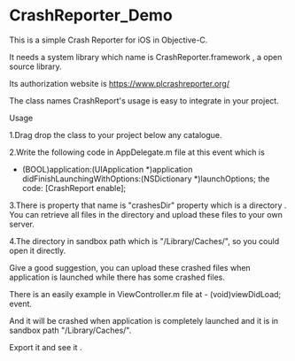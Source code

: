 # CrashReporter_Demo

This is a simple Crash Reporter for iOS in Objective-C.

It needs a system library which name is CrashReporter.framework , a open source library.

Its authorization website is https://www.plcrashreporter.org/

The class names CrashReport's usage is easy to integrate in your project.



Usage

1.Drag drop the class to your project below any catalogue.

2.Write the following code in AppDelegate.m file at this event which is 
   - (BOOL)application:(UIApplication *)application didFinishLaunchingWithOptions:(NSDictionary *)launchOptions;
  the code:   [CrashReport enable];

3.There is property that name is "crashesDir" property which is a directory . 
  You can retrieve all files in the directory and upload these files to your own server.

4.The directory in sandbox path which is "/Library/Caches/", so you could open it directly.


Give a good suggestion, you can upload these crashed files when application is launched while there has some crashed files.

There is an easily example in ViewController.m file at - (void)viewDidLoad; event.

And it will be crashed when application is completely launched and it is in sandbox path "/Library/Caches/".

Export it and see it .